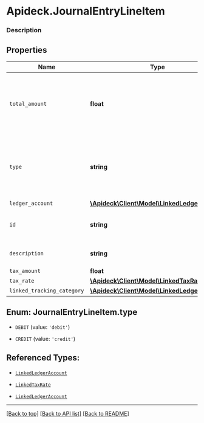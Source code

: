 # Apideck.JournalEntryLineItem

### Description

## Properties
Name | Type | Description | Notes
------------ | ------------- | ------------- | -------------
`total_amount` | **float** | Debit entries are considered positive, and credit entries are considered negative. | 
`type` | **string** | Debit entries are considered positive, and credit entries are considered negative. | 
`ledger_account` | [**\Apideck\Client\Model\LinkedLedgerAccount**](LinkedLedgerAccount.md) |  | 
`id` | **string** | A unique identifier for an object. | [optional] 
`description` | **string** | User defined description | [optional] 
`tax_amount` | **float** | Tax amount | [optional] 
`tax_rate` | [**\Apideck\Client\Model\LinkedTaxRate**](LinkedTaxRate.md) |  | [optional] 
`linked_tracking_category` | [**\Apideck\Client\Model\LinkedLedgerAccount**](LinkedLedgerAccount.md) |  | [optional] 





<a name="TYPE"></a>
## Enum: JournalEntryLineItem.type


* `DEBIT` (value: `'debit'`)

* `CREDIT` (value: `'credit'`)




## Referenced Types:


* [`LinkedLedgerAccount`](LinkedLedgerAccount.md)



* [`LinkedTaxRate`](LinkedTaxRate.md)
* [`LinkedLedgerAccount`](LinkedLedgerAccount.md)

---

[[Back to top]](#) [[Back to API list]](../../../../README.md#documentation-for-api-endpoints) [[Back to README]](../../../../README.md)


